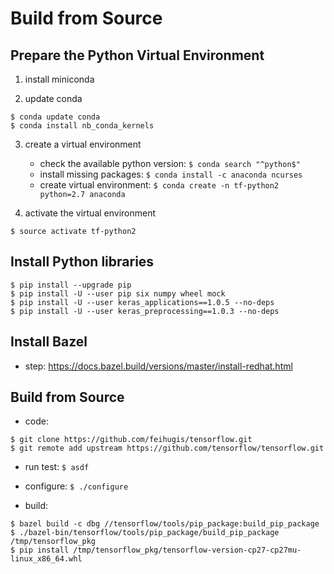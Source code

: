 # Build from Source

## Prepare the Python Virtual Environment

1. install miniconda

2. update conda 

```
$ conda update conda
$ conda install nb_conda_kernels
```

3. create a virtual environment

    - check the available python version: `$ conda search "^python$"`
    - install missing packages: `$ conda install -c anaconda ncurses`
    - create virtual environment: `$ conda create -n tf-python2 python=2.7 anaconda`

4. activate the virtual environment

```
$ source activate tf-python2
```

## Install Python libraries

```
$ pip install --upgrade pip
$ pip install -U --user pip six numpy wheel mock
$ pip install -U --user keras_applications==1.0.5 --no-deps
$ pip install -U --user keras_preprocessing==1.0.3 --no-deps
```

## Install Bazel

  - step: https://docs.bazel.build/versions/master/install-redhat.html

## Build from Source
  - code: 
  ```
  $ git clone https://github.com/feihugis/tensorflow.git
  $ git remote add upstream https://github.com/tensorflow/tensorflow.git
  ```

  - run test: `$ asdf`

  - configure: `$ ./configure`

  - build: 
  ```
  $ bazel build -c dbg //tensorflow/tools/pip_package:build_pip_package
  $ ./bazel-bin/tensorflow/tools/pip_package/build_pip_package /tmp/tensorflow_pkg
  $ pip install /tmp/tensorflow_pkg/tensorflow-version-cp27-cp27mu-linux_x86_64.whl
  ```

